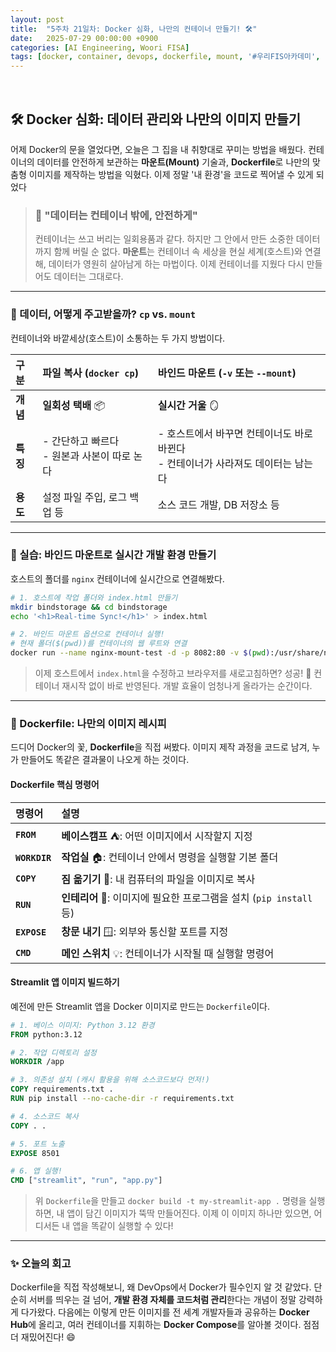 ```yaml
---
layout: post
title:  "5주차 21일차: Docker 심화, 나만의 컨테이너 만들기! 🛠️"
date:   2025-07-29 00:00:00 +0900
categories: [AI Engineering, Woori FISA]
tags: [docker, container, devops, dockerfile, mount, '#우리FIS아카데미', '#우리FISA', '#AI엔지니어링', '#K-디지털트레이닝', '#우리에프아이에스', '#글로벌소프트웨어캠퍼스']
---
```


<br>

## 🛠️ Docker 심화: 데이터 관리와 나만의 이미지 만들기

어제 Docker의 문을 열었다면, 오늘은 그 집을 내 취향대로 꾸미는 방법을 배웠다. 컨테이너의 데이터를 안전하게 보관하는 **마운트(Mount)** 기술과, **Dockerfile**로 나만의 맞춤형 이미지를 제작하는 방법을 익혔다. 이제 정말 '내 환경'을 코드로 찍어낼 수 있게 되었다

> ### :guard: "데이터는 컨테이너 밖에, 안전하게"
> 컨테이너는 쓰고 버리는 일회용품과 같다. 하지만 그 안에서 만든 소중한 데이터까지 함께 버릴 순 없다. **마운트**는 컨테이너 속 세상을 현실 세계(호스트)와 연결해, 데이터가 영원히 살아남게 하는 마법이다. 이제 컨테이너를 지웠다 다시 만들어도 데이터는 그대로다.

---

### 📂 데이터, 어떻게 주고받을까? `cp` vs. `mount`

컨테이너와 바깥세상(호스트)이 소통하는 두 가지 방법이다.

| 구분 | **파일 복사 (`docker cp`)** | **바인드 마운트 (`-v` 또는 `--mount`)** |
| :--- | :--- | :--- |
| **개념** | **일회성 택배** 📦 | **실시간 거울** 🪞 |
| **특징** | - 간단하고 빠르다<br>- 원본과 사본이 따로 논다 | - 호스트에서 바꾸면 컨테이너도 바로 바뀐다<br>- 컨테이너가 사라져도 데이터는 남는다 |
| **용도** | 설정 파일 주입, 로그 백업 등 | 소스 코드 개발, DB 저장소 등 |

---

### 🔗 실습: 바인드 마운트로 실시간 개발 환경 만들기

호스트의 폴더를 `nginx` 컨테이너에 실시간으로 연결해봤다.

```bash
# 1. 호스트에 작업 폴더와 index.html 만들기
mkdir bindstorage && cd bindstorage
echo '<h1>Real-time Sync!</h1>' > index.html

# 2. 바인드 마운트 옵션으로 컨테이너 실행!
# 현재 폴더($(pwd))를 컨테이너의 웹 루트와 연결
docker run --name nginx-mount-test -d -p 8082:80 -v $(pwd):/usr/share/nginx/html nginx
```

> 이제 호스트에서 `index.html`을 수정하고 브라우저를 새로고침하면? 성공! 🎉 컨테이너 재시작 없이 바로 반영된다. 개발 효율이 엄청나게 올라가는 순간이다.

---

### 📜 Dockerfile: 나만의 이미지 레시피

드디어 Docker의 꽃, **Dockerfile**을 직접 써봤다. 이미지 제작 과정을 코드로 남겨, 누가 만들어도 똑같은 결과물이 나오게 하는 것이다.

#### Dockerfile 핵심 명령어

| 명령어 | 설명 |
| :--- | :--- |
| **`FROM`** | **베이스캠프** ⛺: 어떤 이미지에서 시작할지 지정 |
| **`WORKDIR`** | **작업실** 🏠: 컨테이너 안에서 명령을 실행할 기본 폴더 |
| **`COPY`** | **짐 옮기기** 🚚: 내 컴퓨터의 파일을 이미지로 복사 |
| **`RUN`** | **인테리어** 🔨: 이미지에 필요한 프로그램을 설치 (`pip install` 등) |
| **`EXPOSE`** | **창문 내기** 🪟: 외부와 통신할 포트를 지정 |
| **`CMD`** | **메인 스위치** 💡: 컨테이너가 시작될 때 실행할 명령어 |

#### Streamlit 앱 이미지 빌드하기

예전에 만든 Streamlit 앱을 Docker 이미지로 만드는 `Dockerfile`이다.

```dockerfile
# 1. 베이스 이미지: Python 3.12 환경
FROM python:3.12

# 2. 작업 디렉토리 설정
WORKDIR /app

# 3. 의존성 설치 (캐시 활용을 위해 소스코드보다 먼저!)
COPY requirements.txt .
RUN pip install --no-cache-dir -r requirements.txt

# 4. 소스코드 복사
COPY . .

# 5. 포트 노출
EXPOSE 8501

# 6. 앱 실행!
CMD ["streamlit", "run", "app.py"]
```

> 위 `Dockerfile`을 만들고 `docker build -t my-streamlit-app .` 명령을 실행하면, 내 앱이 담긴 이미지가 뚝딱 만들어진다. 이제 이 이미지 하나만 있으면, 어디서든 내 앱을 똑같이 실행할 수 있다!

---

### ✨ 오늘의 회고

Dockerfile을 직접 작성해보니, 왜 DevOps에서 Docker가 필수인지 알 것 같았다. 단순히 서버를 띄우는 걸 넘어, **개발 환경 자체를 코드처럼 관리**한다는 개념이 정말 강력하게 다가왔다. 
다음에는 이렇게 만든 이미지를 전 세계 개발자들과 공유하는 **Docker Hub**에 올리고, 여러 컨테이너를 지휘하는 **Docker Compose**를 알아볼 것이다. 점점 더 재밌어진다! 😄

